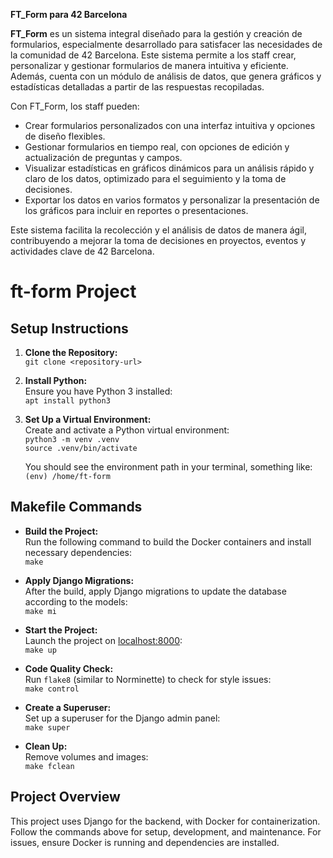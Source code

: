 **FT_Form para 42 Barcelona**

**FT_Form** es un sistema integral diseñado para la gestión y creación de formularios, especialmente desarrollado para satisfacer las necesidades de la comunidad de 42 Barcelona. Este sistema permite a los staff crear, personalizar y gestionar formularios de manera intuitiva y eficiente. Además, cuenta con un módulo de análisis de datos, que genera gráficos y estadísticas detalladas a partir de las respuestas recopiladas.

Con FT_Form, los staff pueden:
- Crear formularios personalizados con una interfaz intuitiva y opciones de diseño flexibles.
- Gestionar formularios en tiempo real, con opciones de edición y actualización de preguntas y campos.
- Visualizar estadísticas en gráficos dinámicos para un análisis rápido y claro de los datos, optimizado para el seguimiento y la toma de decisiones.
- Exportar los datos en varios formatos y personalizar la presentación de los gráficos para incluir en reportes o presentaciones.

Este sistema facilita la recolección y el análisis de datos de manera ágil, contribuyendo a mejorar la toma de decisiones en proyectos, eventos y actividades clave de 42 Barcelona.


# ft-form Project

## Setup Instructions

1. **Clone the Repository:**  
   `git clone <repository-url>`

2. **Install Python:**  
   Ensure you have Python 3 installed:  
   `apt install python3`

3. **Set Up a Virtual Environment:**  
   Create and activate a Python virtual environment:  
   `python3 -m venv .venv`  
   `source .venv/bin/activate`  

   You should see the environment path in your terminal, something like:  
   `(env) /home/ft-form`

## Makefile Commands

- **Build the Project:**  
  Run the following command to build the Docker containers and install necessary dependencies:  
  `make`

- **Apply Django Migrations:**  
  After the build, apply Django migrations to update the database according to the models:  
  `make mi`

- **Start the Project:**  
  Launch the project on [localhost:8000](http://localhost:8000):  
  `make up`

- **Code Quality Check:**  
  Run `flake8` (similar to Norminette) to check for style issues:  
  `make control`

- **Create a Superuser:**  
  Set up a superuser for the Django admin panel:  
  `make super`

- **Clean Up:**  
  Remove volumes and images:  
  `make fclean`

## Project Overview

This project uses Django for the backend, with Docker for containerization. Follow the commands above for setup, development, and maintenance. For issues, ensure Docker is running and dependencies are installed.
